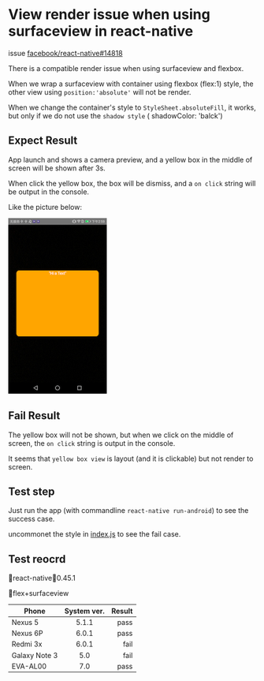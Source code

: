 # View render issue when using surfaceview in react-native

issue [facebook/react-native#14818](https://github.com/facebook/react-native/issues/14818)

There is a compatible render issue when using surfaceview and flexbox.

When we wrap a surfaceview with container using flexbox (flex:1) style, the other view using `position:'absolute'` will not be render.

When we change the container's style to `StyleSheet.absoluteFill`, it works, but only if we do not use the `shadow style` ( shadowColor: 'balck')

## Expect Result

App launch and shows a camera preview, and a yellow box in the middle of screen will be shown after 3s.

When click the yellow box, the box will be dismiss, and a `on click` string will be output in the console.

Like the picture below:

![img](./doc/succeed_img.png)

## Fail Result

The yellow box will not be shown, but when we click on the middle of screen, the `on click` string is output in the console.

It seems that `yellow box view` is layout (and it is clickable) but not render to screen.

## Test step

Just run the app (with commandline `react-native run-android`) to see the success case.

uncommonet the style in [index.js](./src/index.js#L23)  to see the fail case.

## Test reocrd

react-native：0.45.1

flex+surfaceview

| Phone         | System ver.| Result    |
| --------------|:----------:| ----------:|
| Nexus 5       | 5.1.1      | pass       |
| Nexus 6P      | 6.0.1      | pass       |
| Redmi 3x      | 6.0.1      | fail       |
| Galaxy Note 3 | 5.0        | fail       |
| EVA-AL00      | 7.0        | pass       |
